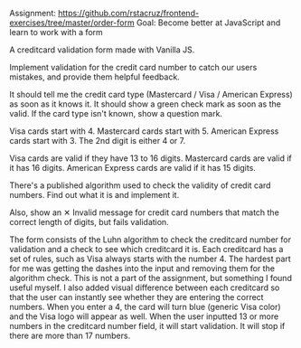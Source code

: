 Assignment: https://github.com/rstacruz/frontend-exercises/tree/master/order-form
Goal: Become better at JavaScript and learn to work with a form

A creditcard validation form made with Vanilla JS.

  Implement validation for the credit card number to catch our users mistakes, and provide them helpful feedback.

  It should tell me the credit card type (Mastercard / Visa / American Express) as soon as it knows it.
  It should show a green check mark as soon as the valid.
  If the card type isn't known, show a question mark.

  Visa cards start with 4.
  Mastercard cards start with 5.
  American Express cards start with 3. The 2nd digit is either 4 or 7.

  Visa cards are valid if they have 13 to 16 digits.
  Mastercard cards are valid if it has 16 digits.
  American Express cards are valid if it has 15 digits.

  There's a published algorithm used to check the validity of credit card numbers. Find out what it is and implement it.

  Also, show an ✕ Invalid message for credit card numbers that match the correct length of digits, but fails validation.

The form consists of the Luhn algorithm to check the creditcard number for validation and a check to see which creditcard it is. Each creditcard has a set of rules, such as Visa always starts with the number 4.
The hardest part for me was getting the dashes into the input and removing them for the algorithm check. This is not a part of the assignment, but something I found useful myself.
I also added visual difference between each creditcard so that the user can instantly see whether they are entering the correct numbers. When you enter a 4, the card will turn blue (generic Visa color) and the Visa logo will appear as well.
When the user inputted 13 or more numbers in the creditcard number field, it will start validation. It will stop if there are more than 17 numbers.
